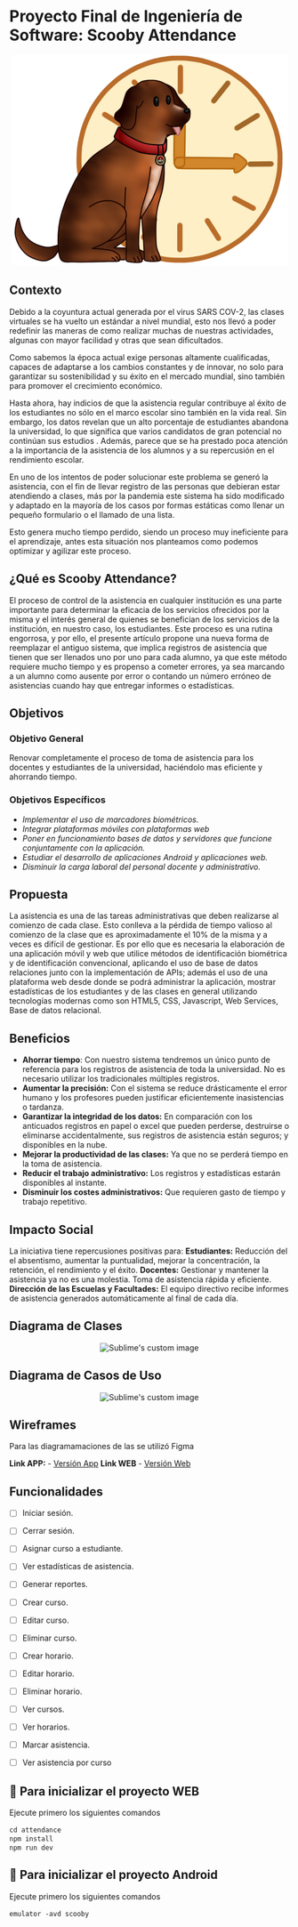 # Proyecto Final de Ingeniería de Software: Scooby Attendance

<p align="center">
  <img src="https://github.com/VILLA7523/theoriginscooby/blob/main/WEB/src/public/images/logodog.png?raw=true" alt="Sublime's custom image"/>
</p>


## Contexto
Debido a la coyuntura actual generada por el virus SARS COV-2, las clases virtuales se ha vuelto un estándar a nivel mundial, esto nos llevó a poder redefinir las maneras de como realizar muchas de nuestras actividades, algunas con mayor facilidad y otras que sean dificultados.

Como sabemos la época actual exige personas altamente cualificadas, capaces de adaptarse a los cambios constantes y de innovar, no solo para garantizar su sostenibilidad y su éxito en el mercado mundial, sino también para promover el crecimiento económico. 

Hasta ahora, hay indicios de que la asistencia regular contribuye al éxito de los estudiantes no sólo en el marco escolar sino también en la vida real. Sin embargo, los datos revelan que un alto porcentaje de estudiantes abandona la universidad, lo que significa que varios candidatos de gran potencial no continúan sus estudios . Además, parece que se ha prestado poca atención a la importancia de la asistencia de los alumnos y a su repercusión en el rendimiento escolar.

En uno de los intentos de poder solucionar este problema se generó la asistencia, con el fin de llevar registro de las personas que debieran estar atendiendo a clases, más por la pandemia este sistema ha sido modificado y adaptado en la mayoría de los casos por formas estáticas como llenar un pequeño formulario o el llamado de una lista. 

Esto genera mucho tiempo perdido, siendo un proceso muy ineficiente para el aprendizaje, antes esta situación nos planteamos como podemos optimizar y agilizar este proceso.


## ¿Qué es Scooby Attendance?
El proceso de control de la asistencia en cualquier institución es una parte importante para determinar la eficacia de los servicios ofrecidos por la misma y el interés general de quienes se benefician de los servicios de la institución, en nuestro caso, los estudiantes. Este proceso es una rutina engorrosa, y por ello, el presente artículo propone una nueva forma de reemplazar el antiguo sistema, que implica registros de asistencia que tienen que ser llenados uno por uno para cada alumno, ya que este método requiere mucho tiempo y es propenso a cometer errores, ya sea marcando a un alumno como ausente por error o contando un número erróneo de asistencias cuando hay que entregar informes o estadísticas.

## Objetivos

### Objetivo General
Renovar completamente el proceso de toma de asistencia para los docentes y estudiantes de la universidad, haciéndolo mas eficiente y ahorrando tiempo.
### Objetivos Específicos
* *Implementar el uso de marcadores biométricos.*
* *Integrar plataformas móviles con plataformas web*
* *Poner en funcionamiento bases de datos y servidores que funcione conjuntamente con la aplicación.*
* *Estudiar el desarrollo de aplicaciones Android y aplicaciones web.*
* *Disminuir la carga laboral del personal docente y administrativo.*

## Propuesta
La asistencia es una de las tareas administrativas que deben realizarse al comienzo de cada clase. Esto conlleva a la pérdida de tiempo valioso al comienzo de  la clase que es aproximadamente el 10\% de la misma y a veces es difícil de gestionar. Es por ello que es necesaria la elaboración de una aplicación móvil y web que utilice métodos de identificación biométrica y de identificación convencional, aplicando el uso de base de datos relaciones junto con la implementación de APIs; además el uso de una plataforma web desde donde se podrá administrar la aplicación, mostrar estadísticas de los estudiantes y de las clases en general utilizando tecnologías modernas como son HTML5, CSS, Javascript, Web Services, Base de datos relacional. 

## Beneficios
* **Ahorrar tiempo**: Con nuestro sistema tendremos un único punto de referencia para los registros de asistencia de toda la universidad. No es necesario utilizar los tradicionales múltiples registros.
* **Aumentar la precisión:** Con el sistema se reduce drásticamente el error humano y los profesores pueden justificar eficientemente inasistencias o tardanza.
* **Garantizar la integridad de los datos:** En comparación con los anticuados registros en papel o excel que pueden perderse, destruirse o eliminarse accidentalmente, sus registros de asistencia están seguros; y disponibles en la nube.
* **Mejorar la productividad de las clases:** Ya que no se perderá tiempo en la toma de asistencia.
* **Reducir el trabajo administrativo:** Los registros y estadísticas estarán disponibles al instante.
* **Disminuir los costes administrativos:** Que requieren gasto de tiempo y trabajo repetitivo.

## Impacto Social
La iniciativa tiene repercusiones positivas para:
**Estudiantes:** Reducción del el absentismo, aumentar la puntualidad, mejorar la concentración, la retención, el rendimiento y el éxito.
**Docentes:** Gestionar y mantener la asistencia ya no es una molestia. Toma de asistencia rápida y eficiente.
**Dirección de las Escuelas y Facultades:** El equipo directivo recibe informes de asistencia generados automáticamente al final de cada día.


## Diagrama de Clases

<p align="center">
  <img src="https://github.com/MrsblR/FinalProjectIS/blob/main/Evidences/D02.jpg" alt="Sublime's custom image"/>
</p>

## Diagrama de Casos de Uso

<p align="center">
  <img src="https://github.com/MrsblR/FinalProjectIS/blob/main/Evidences/D01.jpeg" alt="Sublime's custom image"/>
</p>


## Wireframes
Para las diagramamaciones de las se utilizó Figma

**Link APP:** -  [Versión App](https://www.figma.com/file/98YCTCsRYmb6R7Mibg79dR/Scooby-Attendance?node-id=0%3A1)
**Link WEB** - [Versión Web](https://www.figma.com/file/VvYuJi1rbh2pscG7iIGO3n/Admin-Dashboard)


## Funcionalidades

 - [ ] Iniciar sesión.
 - [ ] Cerrar sesión.
 - [ ] Asignar curso a estudiante.
 - [ ] Ver estadísticas de asistencia.
 - [ ] Generar reportes.
 - [ ] Crear curso.
 - [ ] Editar curso.
 - [ ] Eliminar curso.
 - [ ] Crear horario.
 - [ ] Editar horario.
 - [ ] Eliminar horario.
 - [ ] Ver cursos.
 - [ ] Ver horarios.
 - [ ] Marcar asistencia.
 - [ ] Ver asistencia por curso




## 📝 Para inicializar el proyecto WEB
Ejecute primero los siguientes comandos
```
cd attendance
npm install
npm run dev
```

## 📝 Para inicializar el proyecto Android
Ejecute primero los siguientes comandos
```
emulator -avd scooby
```
